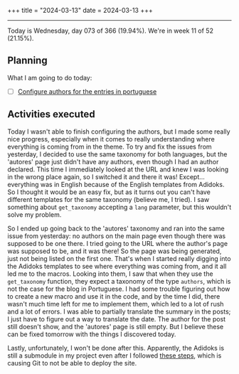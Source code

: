 +++
title = "2024-03-13"
date = 2024-03-13
+++

---

Today is Wednesday, day 073 of 366 (19.94%). We're in week 11 of 52 (21.15%).

## Planning

What I am going to do today:

- [ ] [Configure authors for the entries in portuguese](https://github.com/OmnicodeSolutions/worklog-luisa/issues/4)

## Activities executed

Today I wasn't able to finish configuring the authors, but I made some really nice progress, especially when it comes to really understanding where everything is coming from in the theme. To try and fix the issues from yesterday, I decided to use the same taxonomy for both languages, but the 'autores' page just didn't have any authors, even though I had an author declared. This time I immediately looked at the URL and knew I was looking in the wrong place again, so I switched it and there it was! Except... everything was in English because of the English templates from Adidoks. So I thought it would be an easy fix, but as it turns out you can't have different templates for the same taxonomy (believe me, I tried). I saw something about `get_taxonomy` accepting a `lang` parameter, but this wouldn't solve my problem.

So I ended up going back to the 'autores' taxonomy and ran into the same issue from yesterday: no authors on the main page even though there was supposed to be one there. I tried going to the URL where the author's page was supposed to be, and it was there! So the page was being generated, just not being listed on the first one. That's when I started really digging into the Adidoks templates to see where everything was coming from, and it all led me to the macros. Looking into them, I saw that when they use the `get_taxonomy` function, they expect a taxonomy of the type `authors`, which is not the case for the blog in Portuguese. I had some trouble figuring out how to create a new macro and use it in the code, and by the time I did, there wasn't much time left for me to implement them, which led to a lot of rush and a lot of errors. I was able to partially translate the summary in the posts; I just have to figure out a way to translate the date. The author for the post still doesn't show, and the 'autores' page is still empty. But I believe these can be fixed tomorrow with the things I discovered today.

Lastly, unfortunately, I won't be done after this. Apparently, the Adidoks is still a submodule in my project even after I followed [these steps](https://stackoverflow.com/questions/1260748/how-do-i-remove-a-submodule#:~:text=Via%20the%20page,rm%20%2Drf%20path_to_submodule), which is causing Git to not be able to deploy the site.
